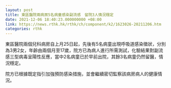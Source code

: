```yaml
---
layout: post
title: 東區醫院兩病房5名病童感染副流感　留院3人情況穩定
date: 2021-12-06 18:40:23.000000000 +08:00
link: https://news.rthk.hk/rthk/ch/component/k2/1623026-20211206.htm
categories: rthk
---
```


東區醫院兩個兒科病房自上月25日起，先後有5名病童出現呼吸道感染徵狀，分別為3男2女，年齡由兩個月至17歲，院方已為病人進行所需測試，化驗結果對副流感三型病毒呈陽性反應，當中2名病童已於早前出院，其餘3名病童仍然留醫，情況穩定。

院方已根據既定指引加強預防感染措施，並會繼續密切監察該病房病人的健康情況。
